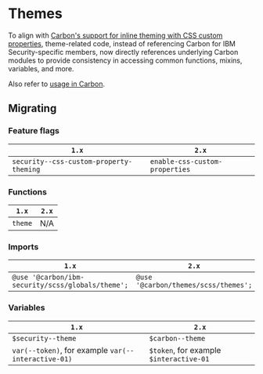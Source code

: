 # Themes

To align with [Carbon's support for inline theming with CSS custom properties](https://medium.com/carbondesign/whats-coming-to-carbon-in-2021-39a4c7d1762a), theme-related code, instead of referencing Carbon for IBM Security-specific members, now directly references underlying Carbon modules to provide consistency in accessing common functions, mixins, variables, and more.

Also refer to [usage in Carbon](https://github.com/carbon-design-system/carbon/tree/main/packages/themes#usage).

## Migrating

### Feature flags

| `1.x`                                   | `2.x`                          |
| --------------------------------------- | ------------------------------ |
| `security--css-custom-property-theming` | `enable-css-custom-properties` |

### Functions

| `1.x`   | `2.x` |
| ------- | ----- |
| `theme` | N/A   |

### Imports

| `1.x`                                             | `2.x`                                |
| ------------------------------------------------- | ------------------------------------ |
| `@use '@carbon/ibm-security/scss/globals/theme';` | `@use '@carbon/themes/scss/themes';` |

### Variables

| `1.x`                                               | `2.x`                                   |
| --------------------------------------------------- | --------------------------------------- |
| `$security--theme`                                  | `$carbon--theme`                        |
| `var(--token)`, for example `var(--interactive-01)` | `$token`, for example `$interactive-01` |
